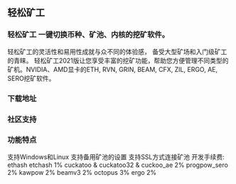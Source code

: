 ##  轻松矿工

###  轻松矿工 一键切换币种、矿池、内核的挖矿软件。

轻松矿工的灵活性和易用性成就与众不同的体验感， 备受大型矿场和入门级矿工的青睐。 轻松矿工2021版让您享受丰富的挖矿功能，帮助您方便管理不同类型的矿机。NVIDIA、AMD显卡的ETH, RVN, GRIN, BEAM, CFX, ZIL, ERGO, AE, SERO挖矿软件。

###  下载地址


###  社区支持

###  功能特点
支持Windows和Linux
支持备用矿池的设置
支持SSL方式连接矿池
开发手续费:
ethash etchash 1%
cuckatoo & cuckatoo32 & cuckoo_ae 2%
progpow_sero 2%
kawpow 2%
beamv3 2%
octopus 3%
ergo 2%
